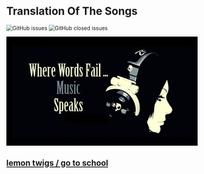 # Translation Of The Songs  
<p align="left">  
  <img alt="GitHub issues" src="https://img.shields.io/github/issues-raw/januarythirtyfirst/TranslateSongs?style=plastic">
  <img alt="GitHub closed issues" src="https://img.shields.io/github/issues-closed-raw/januarythirtyfirst/TranslateSongs?color=g&style=plastic">
</p>  

![w](img/wherewordfail.png)  
## [lemon twigs / go to school](https://januarythirtyfirst.github.io/TranslateSongs/LemonTwigs/GoToSchool/GoToSchool_main)  
